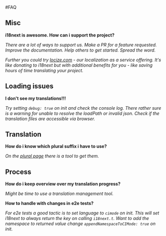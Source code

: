 <!-- toc -->
#FAQ

## Misc

**i18next is awesome. How can i support the project?**

*There are a lot of ways to support us. Make a PR for a feature requested. Improve the documentation. Help others to get started. Spread the word.*

*Further you could try [locize.com](http://locize.com) - our localization as a service offering. It's like donating to i18next but with additional benefits for you - like saving hours of time translating your project.*


## Loading issues

**I don't see my translations!!!**

*Try setting `debug: true` on init and check the console log. There rather sure is a warning for unable to resolve the loadPath or invalid json. Check if the translation files are accessible via browser.*

## Translation

**How do i know which plural suffix i have to use?**

*On the [plural page](/plurals.md) there is a tool to get them.*

## Process

**How do i keep overview over my translation progress?**

*Might be time to use a translation management tool.*

**How to handle with changes in e2e tests?**

*For e2e tests a good tactic is to set language to `cimode` on init. This will set i18next to always return the key on calling `i18next.t`. Want to add the namespace to returned value change `appendNamespaceToCIMode: true` on init.*